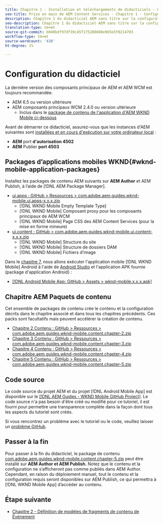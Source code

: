 ```yaml
---
title: Chapitre 1 - Installation et téléchargements de didacticiels - Content Services
seo-title: Prise en main de AEM Content Services - Chapitre 1 - Configuration des didacticiels
description: Chapitre 1 du didacticiel AEM sans titre sur la configuration de la ligne de base pour l’instance AEM pour le didacticiel.
seo-description: Chapitre 1 du didacticiel AEM sans titre sur la configuration de la ligne de base pour l’instance AEM pour le didacticiel.
translation-type: tm+mt
source-git-commit: b040bdf97df39c45f175288608e965e5f0214703
workflow-type: tm+mt
source-wordcount: '438'
ht-degree: 1%

---
```



# Configuration du didacticiel

La dernière version des composants principaux de AEM et AEM WCM est toujours recommandée.

* AEM 6.5  ou version ultérieure
* AEM composants principaux WCM 2.4.0 ou version ultérieure
   * Inclus dans le [package de contenu de l&#39;application d&#39;AEM WKND Mobile ci-dessous](#wknd-mobile-application-packages)

Avant de démarrer ce didacticiel, assurez-vous que les instances d&#39;AEM suivantes sont [installées et en cours d&#39;exécution sur votre ordinateur local](https://helpx.adobe.com/experience-manager/6-5/sites/deploying/using/deploy.html#Default%20Local%20Install) :

* **AEM** port  **d&#39;autorisation 4502**
* **AEM** Publier  **port 4503**

## Packages d’applications mobiles WKND{#wknd-mobile-application-packages}

Installez les packages de contenu AEM suivants sur **AEM Author** et AEM Publish, à l’aide de [!DNL AEM Package Manager].

* [ui.apps : GitHub > Ressources > com.adobe.aem.guides.wknd-mobile.ui.apps-x.x.x.zip](https://github.com/adobe/aem-guides-wknd-mobile/releases/latest)
   * [!DNL WKND Mobile Empty Template Type]
   * [!DNL WKND Mobile] Composant proxy pour les composants principaux de AEM WCM
   * [!DNL WKND Mobile] Page CSS des AEM Content Services (pour la mise en forme mineure)
* [ui.content : GitHub > com.adobe.aem.guides.wknd-mobile.ui.content-x.x.x.zip](https://github.com/adobe/aem-guides-wknd-mobile/releases/latest)
   * [!DNL WKND Mobile] Structure du site
   * [!DNL WKND Mobile] Structure de dossiers DAM
   * [!DNL WKND Mobile] Fichiers d’image

Dans le [chapitre 7](./chapter-7.md), nous allons exécuter l&#39;application mobile [!DNL WKND Mobile] Android à l&#39;aide de [Android Studio](https://developer.android.com/studio) et l&#39;application APK fournie (package d&#39;application Android) :

* [[!DNL Android Mobile App: GitHub > Assets > wknd-mobile.x.x.x.apk]](https://github.com/adobe/aem-guides-wknd-mobile/releases/latest)

## Chapitre AEM Paquets de contenu

Cet ensemble de packages de contenu crée le contenu et la configuration décrits dans le chapitre associé et dans tous les chapitres précédents. Ces packs sont facultatifs mais peuvent accélérer la création de contenu.

* [Chapitre 2 Contenu : GitHub > Ressources > com.adobe.aem.guides.wknd-mobile.content.chapter-2.zip](https://github.com/adobe/aem-guides-wknd-mobile/releases/latest)
* [Chapitre 3 Contenu : GitHub > Ressources > com.adobe.aem.guides.wknd-mobile.content.chapter-3.zip](https://github.com/adobe/aem-guides-wknd-mobile/releases/latest)
* [Chapitre 4 Contenu : GitHub > Ressources > com.adobe.aem.guides.wknd-mobile.content.chapter-4.zip](https://github.com/adobe/aem-guides-wknd-mobile/releases/latest)
* [Chapitre 5 Contenu : GitHub > Ressources > com.adobe.aem.guides.wknd-mobile.content.chapter-5.zip](https://github.com/adobe/aem-guides-wknd-mobile/releases/latest)

## Code source

Le code source du projet AEM et du projet [!DNL Android Mobile App] est disponible sur le [[!DNL AEM Guides - WKND Mobile GitHub Project]](https://github.com/adobe/aem-guides-wknd-mobile). Le code source n&#39;a pas besoin d&#39;être créé ou modifié pour ce tutoriel, il est fourni pour permettre une transparence complète dans la façon dont tous les aspects du tutoriel sont créés.

Si vous rencontrez un problème avec le tutoriel ou le code, veuillez laisser un [problème GitHub](https://github.com/adobe/aem-guides-wknd-mobile/issues).

## Passer à la fin

Pour passer à la fin du didacticiel, le package de contenu [com.adobe.aem.guides.wknd-mobile.content.chapter-5.zip](https://github.com/adobe/aem-guides-wknd-mobile/releases/latest) peut être installé sur **AEM Author et AEM Publish.** Notez que le contenu et la configuration ne s’afficheront pas comme publiés dans AEM Author. Cependant, en raison du déploiement manuel, tout le contenu et la configuration requis seront disponibles sur AEM Publish, ce qui permettra à [!DNL WKND Mobile App] d’accéder au contenu.


## Étape suivante

* [Chapitre 2 - Définition de modèles de fragments de contenu de Événement](./chapter-2.md)
